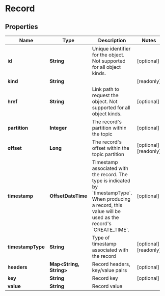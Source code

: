 

# Record


## Properties

Name | Type | Description | Notes
------------ | ------------- | ------------- | -------------
**id** | **String** | Unique identifier for the object. Not supported for all object kinds. |  [optional]
**kind** | **String** |  |  [readonly]
**href** | **String** | Link path to request the object. Not supported for all object kinds. |  [optional]
**partition** | **Integer** | The record&#39;s partition within the topic |  [optional]
**offset** | **Long** | The record&#39;s offset within the topic partition |  [optional] [readonly]
**timestamp** | **OffsetDateTime** | Timestamp associated with the record. The type is indicated by &#x60;timestampType&#x60;. When producing a record, this value will be used as the record&#39;s &#x60;CREATE_TIME&#x60;. |  [optional]
**timestampType** | **String** | Type of timestamp associated with the record |  [optional] [readonly]
**headers** | **Map&lt;String, String&gt;** | Record headers, key/value pairs |  [optional]
**key** | **String** | Record key |  [optional]
**value** | **String** | Record value | 



